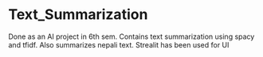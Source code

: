 # Text_Summarization
Done as an AI project in 6th sem. Contains text summarization using spacy and tfidf. Also summarizes nepali text. Strealit has been used for UI
